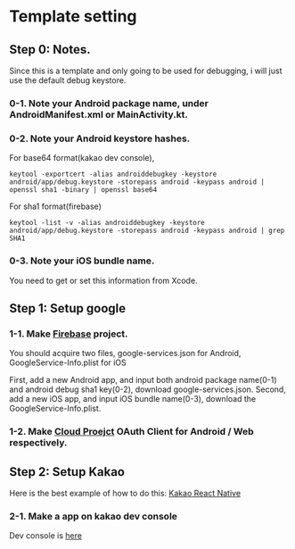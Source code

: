 # Template setting

## Step 0: Notes.
Since this is a template and only going to be used for debugging, i will just use the default debug keystore.

### 0-1. Note your Android package name, under AndroidManifest.xml or MainActivity.kt.

### 0-2. Note your Android keystore hashes.
For base64 format(kakao dev console),
```
keytool -exportcert -alias androiddebugkey -keystore android/app/debug.keystore -storepass android -keypass android | openssl sha1 -binary | openssl base64
```
For sha1 format(firebase)
```
keytool -list -v -alias androiddebugkey -keystore android/app/debug.keystore -storepass android -keypass android | grep SHA1
```

### 0-3. Note your iOS bundle name.
You need to get or set this information from Xcode.

## Step 1: Setup google

### 1-1. Make [Firebase](https://firebase.google.com/) project.
You should acquire two files, google-services.json for Android, GoogleService-Info.plist for iOS

First, add a new Android app, and input both android package name(0-1) and android debug sha1 key(0-2), download google-services.json.
Second, add a new iOS app, and input iOS bundle name(0-3), download the GoogleService-Info.plist.

### 1-2. Make [Cloud Proejct](https://console.cloud.google.com/) OAuth Client for Android / Web respectively.

## Step 2: Setup Kakao
Here is the best example of how to do this: [Kakao React Native](https://github.com/crossplatformkorea/react-native-kakao-login)

### 2-1. Make a app on kakao dev console
Dev console is [here](https://developers.kakao.com/console/app)